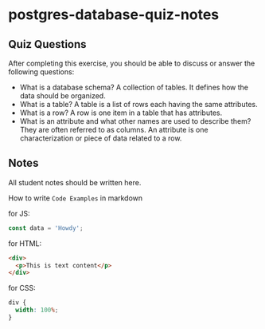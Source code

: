 # postgres-database-quiz-notes

## Quiz Questions

After completing this exercise, you should be able to discuss or answer the following questions:

- What is a database schema?
  A collection of tables. It defines how the data should be organized.
- What is a table?
  A table is a list of rows each having the same attributes.
- What is a row?
  A row is one item in a table that has attributes.
- What is an attribute and what other names are used to describe them?
  They are often referred to as columns. An attribute is one characterization or piece of data related
  to a row.

## Notes

All student notes should be written here.

How to write `Code Examples` in markdown

for JS:

```javascript
const data = 'Howdy';
```

for HTML:

```html
<div>
  <p>This is text content</p>
</div>
```

for CSS:

```css
div {
  width: 100%;
}
```
